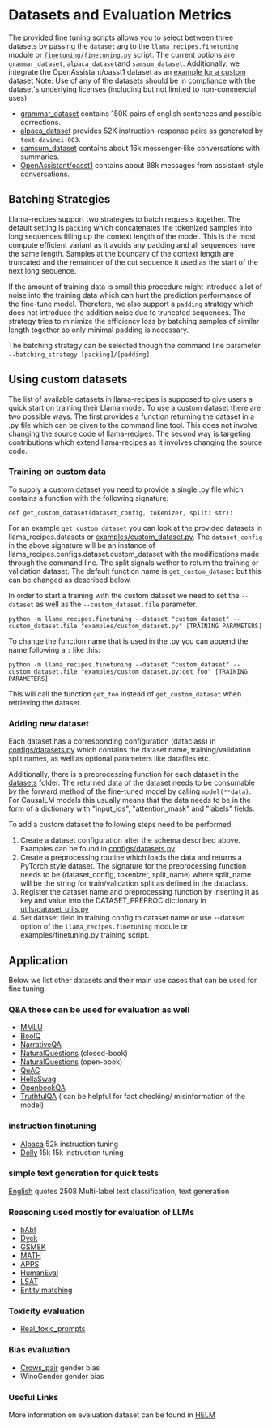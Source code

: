 # Datasets and Evaluation Metrics

The provided fine tuning scripts allows you to select between three datasets by passing the `dataset` arg to the `llama_recipes.finetuning` module or [`finetuning/finetuning.py`](../finetuning.py) script. The current options are `grammar_dataset`, `alpaca_dataset`and `samsum_dataset`. Additionally, we integrate the OpenAssistant/oasst1 dataset as an [example for a custom dataset](custom_dataset.py) Note: Use of any of the datasets should be in compliance with the dataset's underlying licenses (including but not limited to non-commercial uses)

* [grammar_dataset](https://huggingface.co/datasets/jfleg) contains 150K pairs of english sentences and possible corrections.
* [alpaca_dataset](https://github.com/tatsu-lab/stanford_alpaca) provides 52K instruction-response pairs as generated by `text-davinci-003`.
* [samsum_dataset](https://huggingface.co/datasets/samsum) contains about 16k messenger-like conversations with summaries.
* [OpenAssistant/oasst1](https://huggingface.co/datasets/OpenAssistant/oasst1/) contains about 88k messages from assistant-style conversations.

## Batching Strategies
Llama-recipes support two strategies to batch requests together.
The default setting is `packing` which concatenates the tokenized samples into long sequences filling up the context length of the model.
This is the most compute efficient variant as it avoids any padding and all sequences have the same length.
Samples at the boundary of the context length are truncated and the remainder of the cut sequence it used as the start of the next long sequence.

If the amount of training data is small this procedure might introduce a lot of noise into the training data which can hurt the prediction performance of the fine-tune model.
Therefore, we also support a `padding` strategy which does not introduce the addition noise due to truncated sequences.
The strategy tries to minimize the efficiency loss by batching samples of similar length together so only minimal padding is necessary.

The batching strategy can be selected though the command line parameter `--batching_strategy [packing]/[padding]`.

## Using custom datasets

The list of available datasets in llama-recipes is supposed to give users a quick start on training their Llama model.
To use a custom dataset there are two possible ways.
The first provides a function returning the dataset in a .py file which can be given to the command line tool.
This does not involve changing the source code of llama-recipes.
The second way is targeting contributions which extend llama-recipes as it involves changing the source code.

### Training on custom data
To supply a custom dataset you need to provide a single .py file which contains a function with the following signature:
```@python
def get_custom_dataset(dataset_config, tokenizer, split: str):
```
For an example `get_custom_dataset` you can look at the provided datasets in llama_recipes.datasets or [examples/custom_dataset.py](custom_dataset.py).
The `dataset_config` in the above signature will be an instance of llama_recipes.configs.dataset.custom_dataset with the modifications made through the command line.
The split signals wether to return the training or validation dataset.
The default function name is `get_custom_dataset` but this can be changed as described below.

In order to start a training with the custom dataset we need to set the `--dataset` as well as the `--custom_dataset.file` parameter.
```
python -m llama_recipes.finetuning --dataset "custom_dataset" --custom_dataset.file "examples/custom_dataset.py" [TRAINING PARAMETERS]
```
To change the function name that is used in the .py you can append the name following a `:` like this:
```
python -m llama_recipes.finetuning --dataset "custom_dataset" --custom_dataset.file "examples/custom_dataset.py:get_foo" [TRAINING PARAMETERS]
```
This will call the function `get_foo` instead of `get_custom_dataset` when retrieving the dataset.

### Adding new dataset
Each dataset has a corresponding configuration (dataclass) in [configs/datasets.py](../../src/configs/datasets.py) which contains the dataset name, training/validation split names, as well as optional parameters like datafiles etc.

Additionally, there is a preprocessing function for each dataset in the [datasets](../../src/datasets) folder.
The returned data of the dataset needs to be consumable by the forward method of the fine-tuned model by calling ```model(**data)```.
For CausalLM models this usually means that the data needs to be in the form of a dictionary with "input_ids", "attention_mask" and "labels" fields.

To add a custom dataset the following steps need to be performed.

1. Create a dataset configuration after the schema described above. Examples can be found in [configs/datasets.py](../../src/configs/datasets.py).
2. Create a preprocessing routine which loads the data and returns a PyTorch style dataset. The signature for the preprocessing function needs to be (dataset_config, tokenizer, split_name) where split_name will be the string for train/validation split as defined in the dataclass.
3. Register the dataset name and preprocessing function by inserting it as key and value into the DATASET_PREPROC dictionary in [utils/dataset_utils.py](../../src/utils/dataset_utils.py)
4. Set dataset field in training config to dataset name or use --dataset option of the `llama_recipes.finetuning` module or examples/finetuning.py training script.

## Application
Below we list other datasets and their main use cases that can be used for fine tuning.

### Q&A these can be used for evaluation as well
- [MMLU](https://huggingface.co/datasets/lukaemon/mmlu/viewer/astronomy/validation)
- [BoolQ](https://huggingface.co/datasets/boolq)
- [NarrativeQA](https://huggingface.co/datasets/narrativeqa)
- [NaturalQuestions](https://huggingface.co/datasets/natural_questions) (closed-book)
- [NaturalQuestions](https://huggingface.co/datasets/openbookqa) (open-book)
- [QuAC](https://huggingface.co/datasets/quac)
- [HellaSwag](https://huggingface.co/datasets/hellaswag)
- [OpenbookQA](https://huggingface.co/datasets/openbookqa)
- [TruthfulQA](https://huggingface.co/datasets/truthful_qa) ( can be helpful for fact checking/ misinformation of the model)


### instruction finetuning
- [Alpaca](https://huggingface.co/datasets/yahma/alpaca-cleaned)	52k	instruction tuning
- [Dolly](https://huggingface.co/datasets/databricks/databricks-dolly-15k) 15k	15k	instruction tuning


### simple text generation for quick tests
[English](https://huggingface.co/datasets/Abirate/english_quotes) quotes	2508	Multi-label text classification, text generation


### Reasoning used mostly for evaluation of LLMs
- [bAbI](https://research.facebook.com/downloads/babi/)
- [Dyck](https://huggingface.co/datasets/dyk)
- [GSM8K](https://huggingface.co/datasets/gsm8k)
- [MATH](https://github.com/hendrycks/math)
- [APPS](https://huggingface.co/datasets/codeparrot/apps)
- [HumanEval](https://huggingface.co/datasets/openai_humaneval)
- [LSAT](https://huggingface.co/datasets/dmayhem93/agieval-lsat-ar)
- [Entity matching](https://huggingface.co/datasets/lighteval/EntityMatching)

### Toxicity evaluation
- [Real_toxic_prompts](https://huggingface.co/datasets/allenai/real-toxicity-prompts)

### Bias evaluation
- [Crows_pair](https://huggingface.co/datasets/crows_pairs) gender bias
- WinoGender gender bias

### Useful Links
More information on evaluation dataset can be found in [HELM](https://crfm.stanford.edu/helm/latest/)
